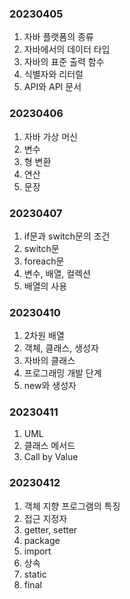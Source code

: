 ### 20230405
1. 자바 플랫폼의 종류
2. 자바에서의 데이터 타입
3. 자바의 표준 출력 함수
4. 식별자와 리터럴
5. API와 API 문서
### 20230406
1. 자바 가상 머신
2. 변수
3. 형 변환
4. 연산
5. 문장
### 20230407
1. if문과 switch문의 조건
2. switch문
3. foreach문
4. 변수, 배열, 컬렉션
5. 배열의 사용
### 20230410
1. 2차원 배열
2. 객체, 클래스, 생성자
3. 자바의 클래스
4. 프로그래밍 개발 단계
5. new와 생성자
### 20230411
1. UML
2. 클래스 메서드
3. Call by Value
### 20230412
1. 객체 지향 프로그램의 특징
2. 접근 지정자
3. getter, setter
4. package
5. import
6. 상속
7. static
8. final